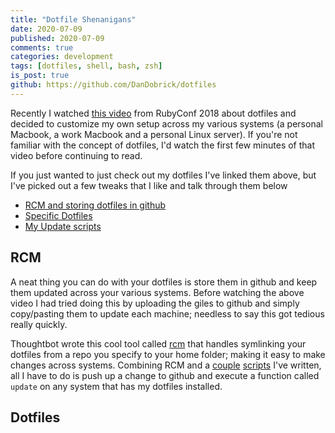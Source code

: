 ```yaml
---
title: "Dotfile Shenanigans"
date: 2020-07-09
published: 2020-07-09
comments: true
categories: development
tags: [dotfiles, shell, bash, zsh]
is_post: true
github: https://github.com/DanDobrick/dotfiles
---
```

Recently I watched [this video](https://www.youtube.com/watch?v=V0p7pWSxOXw) from RubyConf 2018 about dotfiles and decided to customize my own setup across my various systems (a personal Macbook, a work Macbook and a personal Linux server). If you're not familiar with the concept of dotfiles, I'd watch the first few minutes of that video before continuing to read.
<!--more-->

If you just wanted to just check out my dotfiles I've linked them above, but I've picked out a few tweaks that I like and talk through them below
- [RCM and storing dotfiles in github](#rcm)
- [Specific Dotfiles](#dotfiles)
- [My Update scripts](#update_scripts)

## RCM

A neat thing you can do with your dotfiles is store them in github and keep them updated across your various systems. Before watching the above video I had tried doing this by uploading the giles to github and simply copy/pasting them to update each machine; needless to say this got tedious really quickly.

Thoughtbot wrote this cool tool called [rcm](https://github.com/thoughtbot/rcm) that handles symlinking your dotfiles from a repo you specify to your home folder; making it easy to make changes across systems. Combining RCM and a [couple](https://github.com/DanDobrick/dotfiles/blob/39dd2c0c68bc91885b9a1d896a5c73c9f3e60059/zshrc#L128) [scripts](https://github.com/DanDobrick/dotfiles/blob/39dd2c0c68bc91885b9a1d896a5c73c9f3e60059/zshrc#L179) I've written, all I have to do is push up a change to github and execute a function called `update` on any system that has my dotfiles installed.

## Dotfiles

